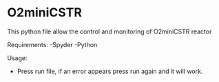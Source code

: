 # O2miniCSTR

This python file allow the control and monitoring of O2miniCSTR reactor


Requirements:
-Spyder 
-Python

Usage:
- Press run file, if an error appears press run again and it will work.
